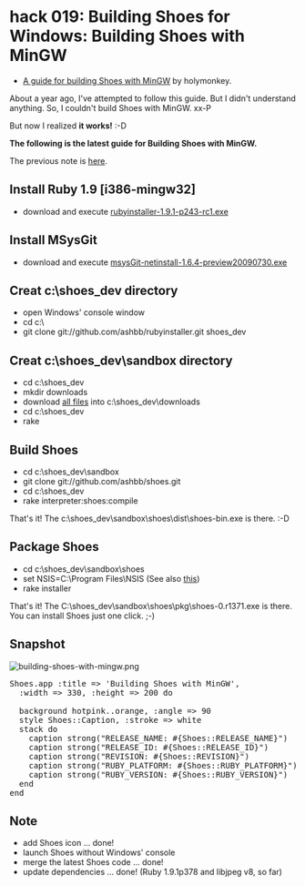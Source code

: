 hack 019: Building Shoes for Windows: Building Shoes with MinGW
===============================================================

- [A guide for building Shoes with MinGW](http://www.holymonkey.com/building-shoes-in-windows) by holymonkey.

About a year ago, I've attempted to follow this guide. But I didn't understand anything. So, I couldn't build Shoes with MinGW. xx-P

But now I realized **it works!** :-D

**The following is the latest guide for Building Shoes with MinGW.**

The previous note is [here](http://github.com/ashbb/shoes_hack_note/tree/master/md/hack019_old.md).


Install Ruby 1.9 [i386-mingw32]
-------------------------------

- download and execute [rubyinstaller-1.9.1-p243-rc1.exe](http://rubyforge.org/frs/download.php/66872/rubyinstaller-1.9.1-p243-rc1.exe)


Install MSysGit
---------------

- download and execute [msysGit-netinstall-1.6.4-preview20090730.exe](http://msysgit.googlecode.com/files/msysGit-netinstall-1.6.4-preview20090730.exe)


Creat c:\shoes_dev directory
----------------------------

- open Windows' console window
- cd c:\
- git clone git://github.com/ashbb/rubyinstaller.git shoes_dev


Creat c:\shoes_dev\sandbox directory
------------------------------------

- cd c:\shoes_dev
- mkdir downloads
- download [all files](http://www.rin-shun.com/shoes/MinGW/downloads/) into c:\shoes_dev\downloads
- cd c:\shoes_dev
- rake


Build Shoes
-----------

- cd c:\shoes_dev\sandbox
- git clone git://github.com/ashbb/shoes.git
- cd c:\shoes_dev
- rake interpreter:shoes:compile

That's it! The c:\shoes_dev\sandbox\shoes\dist\shoes-bin.exe is there. :-D


Package Shoes
-------------

- cd c:\shoes_dev\sandbox\shoes
- set NSIS=C:\Program Files\NSIS  (See also [this](http://github.com/ashbb/shoes_hack_note/tree/master/md/hack006.md))
- rake installer

That's it! The C:\shoes_dev\sandbox\shoes\pkg\shoes-0.r1371.exe is there.   
You can install Shoes just one click. ;-)


Snapshot
--------

![building-shoes-with-mingw.png](http://github.com/ashbb/shoes_hack_note/raw/master/img/building-shoes-with-mingw-1.png)

<pre>
Shoes.app :title => 'Building Shoes with MinGW', 
  :width => 330, :height => 200 do
  
  background hotpink..orange, :angle => 90
  style Shoes::Caption, :stroke => white
  stack do
    caption strong("RELEASE_NAME: #{Shoes::RELEASE_NAME}")
    caption strong("RELEASE_ID: #{Shoes::RELEASE_ID}")
    caption strong("REVISION: #{Shoes::REVISION}")
    caption strong("RUBY_PLATFORM: #{Shoes::RUBY_PLATFORM}")
    caption strong("RUBY_VERSION: #{Shoes::RUBY_VERSION}")
  end
end
</pre>

Note
----
- add Shoes icon ... done!
- launch Shoes without Windows' console
- merge the latest Shoes code ... done!
- update dependencies ... done! (Ruby 1.9.1p378 and libjpeg v8, so far)

